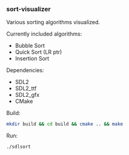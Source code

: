 ### sort-visualizer

Various sorting algorithms visualized.

Currently included algorithms:

- Bubble Sort
- Quick Sort (LR ptr)
- Insertion Sort

Dependencies:

- SDL2
- SDL2_ttf
- SDL2_gfx
- CMake

Build:

```bash
mkdir build && cd build && cmake .. && make
```

Run:

```bash
./sdlsort
```
